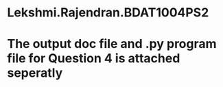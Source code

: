# Lekshmi.Rajendran.BDAT1004PS2
<h1> The output doc file and .py program file for Question 4 is attached seperatly</h1>
